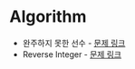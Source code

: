 # Algorithm
+ 완주하지 못한 선수 - [문제 링크](https://programmers.co.kr/learn/courses/30/lessons/42576)
+ Reverse Integer - [문제 링크](https://leetcode.com/problems/reverse-integer/)
